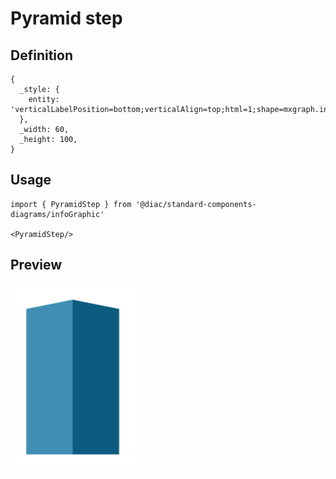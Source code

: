 # Pyramid step

## Definition

```
{
  _style: { 
    entity: 'verticalLabelPosition=bottom;verticalAlign=top;html=1;shape=mxgraph.infographic.pyramidStep;fillColor=#10739E;strokeColor=none;',
  },
  _width: 60,
  _height: 100,
}
```

## Usage

```
import { PyramidStep } from '@diac/standard-components-diagrams/infoGraphic'

<PyramidStep/>
```

## Preview

<img src="./pyramid-step.png" width="200"/>
